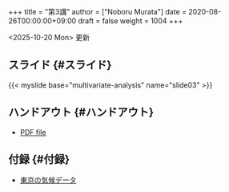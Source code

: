 +++
title = "第3講"
author = ["Noboru Murata"]
date = 2020-08-26T00:00:00+09:00
draft = false
weight = 1004
+++

<span class="timestamp-wrapper"><span class="timestamp">&lt;2025-10-20 Mon&gt; </span></span> 更新


## スライド {#スライド}

{{< myslide base="multivariate-analysis" name="slide03" >}}


## ハンドアウト {#ハンドアウト}

-   [PDF file](https://noboru-murata.github.io/multivariate-analysis/pdfs/slide03.pdf)


## 付録 {#付録}

-   [東京の気候データ](https://noboru-murata.github.io/multivariate-analysis/data/tokyo_weather.csv)
